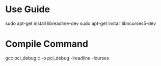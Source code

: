 # Use Guide
sudo apt-get install libreadline-dev
sudo apt-get install libncurses5-dev
# Compile Command
gcc pci_debug.c -o pci_debug -lreadline -lcurses

